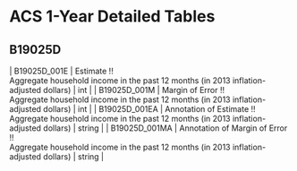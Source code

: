# ACS 1-Year Detailed Tables

## B19025D

| B19025D_001E | Estimate !!<br>Aggregate household income in the past 12 months (in 2013 inflation-adjusted dollars) | int |
| B19025D_001M | Margin of Error !!<br>Aggregate household income in the past 12 months (in 2013 inflation-adjusted dollars) | int |
| B19025D_001EA | Annotation of Estimate !!<br>Aggregate household income in the past 12 months (in 2013 inflation-adjusted dollars) | string |
| B19025D_001MA | Annotation of Margin of Error !!<br>Aggregate household income in the past 12 months (in 2013 inflation-adjusted dollars) | string |


